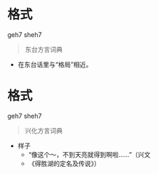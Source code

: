 # 格式
geh7 sheh7
> 东台方言词典
- 在东台话里与“格局”相近。

# 格式
geh7 sheh7
> 兴化方言词典
- 样子
  - “像这个～，不到天亮就得到啊啦……”（兴文
  - 《得胜湖的定名及传说》）
